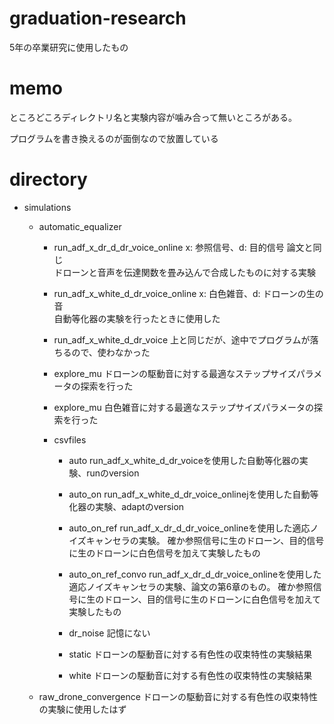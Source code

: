 # graduation-research

5年の卒業研究に使用したもの

# memo

ところどころディレクトリ名と実験内容が噛み合って無いところがある。  

プログラムを書き換えるのが面倒なので放置している


# directory

- simulations
    - automatic_equalizer
        - run_adf_x_dr_d_dr_voice_online
            x: 参照信号、d: 目的信号 論文と同じ  
            ドローンと音声を伝達関数を畳み込んで合成したものに対する実験
        - run_adf_x_white_d_dr_voice_online
            x: 白色雑音、d: ドローンの生の音  
            自動等化器の実験を行ったときに使用した
        - run_adf_x_white_d_dr_voice
            上と同じだが、途中でプログラムが落ちるので、使わなかった
            
        - explore_mu
            ドローンの駆動音に対する最適なステップサイズパラメータの探索を行った
        - explore_mu
            白色雑音に対する最適なステップサイズパラメータの探索を行った
            
        - csvfiles
            - auto
                run_adf_x_white_d_dr_voiceを使用した自動等化器の実験、runのversion
            - auto_on
                run_adf_x_white_d_dr_voice_onlinejを使用した自動等化器の実験、adaptのversion
            - auto_on_ref
                run_adf_x_dr_d_dr_voice_onlineを使用した適応ノイズキャンセラの実験。
                確か参照信号に生のドローン、目的信号に生のドローンに白色信号を加えて実験したもの
            - auto_on_ref_convo
                run_adf_x_dr_d_dr_voice_onlineを使用した適応ノイズキャンセラの実験、論文の第6章のもの。
                確か参照信号に生のドローン、目的信号に生のドローンに白色信号を加えて実験したもの
                
            - dr_noise
                記憶にない
            - static
                ドローンの駆動音に対する有色性の収束特性の実験結果
            - white
                ドローンの駆動音に対する有色性の収束特性の実験結果
                
    - raw_drone_convergence
        ドローンの駆動音に対する有色性の収束特性の実験に使用したはず
        
